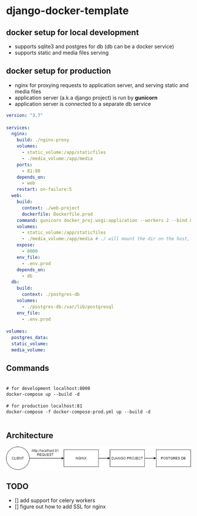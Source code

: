 # django-docker-template

## docker setup for local development

- supports sqlite3 and postgres for db (db can be a docker service)
- supports static and media files serving

## docker setup for production

- nginx for proxying requests to application server, and serving static and media files
- application server (a.k.a django project) is run by **gunicorn**
- application server is connected to a separate db service

```yml
version: "3.7"

services:
  nginx:
    build: ./nginx-proxy
    volumes:
      - static_volume:/app/staticfiles
      - ./media_volume:/app/media
    ports:
      - 81:80
    depends_on:
      - web
    restart: on-failure:5
  web:
    build:
      context: ./web-project
      dockerfile: Dockerfile.prod
    command: gunicorn docker_proj.wsgi:application --workers 2 --bind 0.0.0.0:8000
    volumes:
      - static_volume:/app/staticfiles
      - ./media_volume:/app/media # ./ will mount the dir on the host, if you don't want to store them on host remove ./
    expose:
      - 8000
    env_file:
      - .env.prod
    depends_on:
      - db
  db:
    build:
      context: ./postgres-db
    volumes:
      - ./postgres-db:/var/lib/postgresql
    env_file:
      - .env.prod

volumes:
  postgres_data:
  static_volume:
  media_volume:
```

## Commands

```shell

# for development localhost:8000
docker-compose up --build -d

# for production localhost:81
docker-compose -f docker-compose-prod.yml up --build -d


```

## Architecture

![architecture](./app.png)

## TODO

- [] add support for celery workers
- [] figure out how to add SSL for nginx
